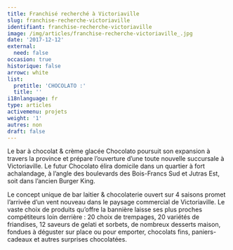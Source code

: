 ```yaml
---
title: Franchisé recherché à Victoriaville
slug: franchise-recherche-victoriaville
identifiant: franchise-recherche-victoriaville
image: /img/articles/franchise-recherche-victoriaville_.jpg
date: '2017-12-12'
external:
  need: false
occasion: true
historique: false
arrowc: white
list:
  pretitle: 'CHOCOLATO :'
  title: ''
i18nlanguage: fr
type: articles
activemenu: projets
weight: '1'
autres: non
draft: false
---
```

Le bar à chocolat & crème glacée Chocolato poursuit son expansion à travers la province et prépare l’ouverture d’une toute nouvelle succursale à Victoriaville. Le futur Chocolato élira domicile dans un quartier à fort achalandage, à l’angle des boulevards des Bois-Francs Sud et Jutras Est, soit dans l’ancien Burger King.

Le concept unique de bar laitier & chocolaterie ouvert sur 4 saisons promet l’arrivée d’un vent nouveau dans le paysage commercial de Victoriaville. Le vaste choix de produits qu’offre la bannière laisse ses plus proches compétiteurs loin derrière : 20 choix de trempages, 20 variétés de friandises, 12 saveurs de gelati et sorbets, de nombreux desserts maison, fondues à déguster sur place ou pour emporter, chocolats fins, paniers-cadeaux et autres surprises chocolatées.

